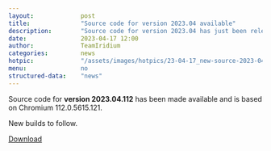 ```yaml
---
layout: 			post
title:  			"Source code for version 2023.04 available"
description: 		"Source code for version 2023.04 has just been released and can be downloaded as of now."
date:	 			2023-04-17 12:00
author:				TeamIridium
categories:			news
hotpic:				"/assets/images/hotpics/23-04-17_new-source-2023-04.png"
menu: 				no
structured-data:	"news"
---
```

Source code for **version 2023.04.112** has been made available and is based on Chromium 112.0.5615.121.   

New builds to follow.

<a href="/downloads/source" class="button download" title="download Iridium Browser">Download</a>